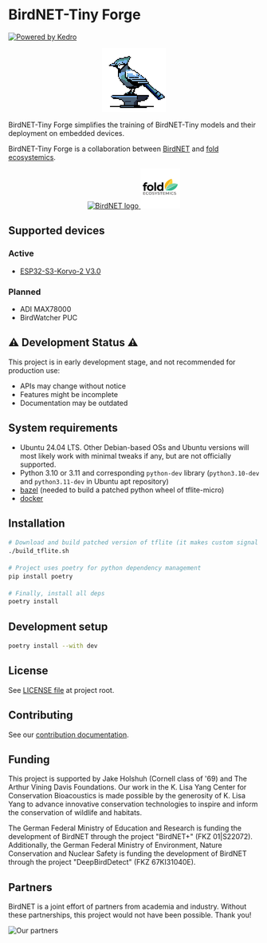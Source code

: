 # BirdNET-Tiny Forge
[![Powered by Kedro](https://img.shields.io/badge/powered_by-kedro-ffc900?logo=kedro)](https://kedro.org)

<p align="center">
<img src="img/birdnet-tiny-forge.png" width="128" alt="BirdNET-Tiny logo, an 8-bit image of a bird on an anvil">
</p>

BirdNET-Tiny Forge simplifies the training of BirdNET-Tiny models and their deployment on embedded devices.

BirdNET-Tiny Forge is a collaboration between
[BirdNET](https://birdnet.cornell.edu/)
and [fold ecosystemics](https://fold.eco).

<div align="center">
<a href="https://birdnet.cornell.edu/"><img src="https://raw.githubusercontent.com/kahst/BirdNET-Analyzer/refs/heads/main/docs/assets/img/birdnet_logo.png" width="80px" alt="BirdNET logo">
<a href="https://fold.eco"><img src="img/fold-ecosystemics.png" height="80px" alt="fold ecosystemics logo"></a>
</div>

## Supported devices

### Active

- [ESP32-S3-Korvo-2 V3.0](https://docs.espressif.com/projects/esp-adf/en/latest/design-guide/dev-boards/user-guide-esp32-s3-korvo-2.html)

### Planned
- ADI MAX78000
- BirdWatcher PUC


## ⚠️ Development Status ⚠️

This project is in early development stage, and not recommended for production use:
- APIs may change without notice
- Features might be incomplete
- Documentation may be outdated

## System requirements
- Ubuntu 24.04 LTS. Other Debian-based OSs and Ubuntu versions will most likely work with minimal tweaks if any, but are not officially supported.
- Python 3.10 or 3.11 and corresponding `python-dev` library (`python3.10-dev` and `python3.11-dev` in Ubuntu apt repository)
- [bazel](https://bazel.build/install/bazelisk) (needed to build a patched python wheel of tflite-micro)
- [docker](https://docs.docker.com/engine/install/ubuntu/)


## Installation

```bash
# Download and build patched version of tflite (it makes custom signal ops available, and pins the tensorflow version to the one used in this repo)
./build_tflite.sh

# Project uses poetry for python dependency management
pip install poetry

# Finally, install all deps
poetry install
```

## Development setup

```bash
poetry install --with dev
```

## License

See [LICENSE file](https://github.com/birdnet-team/BirdNET-Tiny-Forge/blob/master/LICENSE) at project root.

## Contributing

See our [contribution documentation](https://github.com/birdnet-team/BirdNET-Tiny-Forge/blob/master/CONTRIBUTING.MD).

## Funding

This project is supported by Jake Holshuh (Cornell class of '69) and The Arthur Vining Davis Foundations. Our work in the K. Lisa Yang Center for Conservation Bioacoustics is made possible by the generosity of K. Lisa Yang to advance innovative conservation technologies to inspire and inform the conservation of wildlife and habitats.

The German Federal Ministry of Education and Research is funding the development of BirdNET through the project "BirdNET+" (FKZ 01|S22072).
Additionally, the German Federal Ministry of Environment, Nature Conservation and Nuclear Safety is funding the development of BirdNET through the project "DeepBirdDetect" (FKZ 67KI31040E).

## Partners

BirdNET is a joint effort of partners from academia and industry.
Without these partnerships, this project would not have been possible.
Thank you!

![Our partners](https://tuc.cloud/index.php/s/KSdWfX5CnSRpRgQ/download/box_logos.png)
